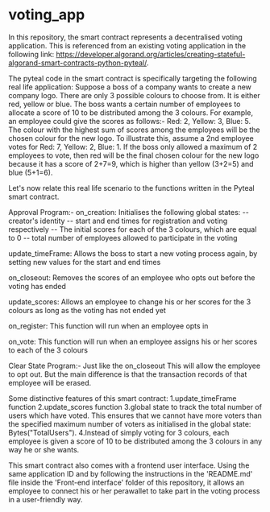 # voting_app

In this repository, the smart contract represents a decentralised voting application. This is referenced from an existing voting application in the following link: https://developer.algorand.org/articles/creating-stateful-algorand-smart-contracts-python-pyteal/. 

The pyteal code in the smart contract is specifically targeting the following real life application: Suppose a boss of a company wants to create a new company logo. There are only 3 possible colours to choose from. It is either red, yellow or blue. The boss wants a certain number of employees to allocate a score of 10 to be distributed among the 3 colours. For example, an employee could give the scores as follows:- Red: 2, Yellow: 3, Blue: 5. The colour with the highest sum of scores among the employees will be the chosen colour for the new logo. To illustrate this, assume a 2nd employee votes for Red: 7, Yellow: 2, Blue: 1. If the boss only allowed a maximum of 2 employees to vote, then red will be the final chosen colour for the new logo because it has a score of 2+7=9, which is higher than yellow (3+2=5) and blue (5+1=6).


Let's now relate this real life scenario to the functions written in the Pyteal smart contract. 


Approval Program:-
 on_creation: Initialises the following global states:
 -- creator's identity
 -- start and end times for registration and voting respectively
 -- The initial scores for each of the 3 colours, which are equal to 0
 -- total number of employees allowed to participate in the voting

 update_timeFrame: Allows the boss to start a new voting process again, by setting new values for the start and end times

 on_closeout: Removes the scores of an employee who opts out before the voting has ended

 update_scores: Allows an employee to change his or her scores for the 3 colours as long as the voting has not ended yet

 on_register: This function will run when an employee opts in

 on_vote: This function will run when an employee assigns his or her scores to each of the 3 colours


Clear State Program:-
  Just like the on_closeout This will allow the employee to opt out. But the main difference is that the transaction records of that employee will be erased.


Some distinctive features of this smart contract:
 1.update_timeFrame function 
 2.update_scores function
 3.global state to track the total number of users which have voted. This ensures that we cannot have more voters than the specified maximum number of voters as initialised in the global state: Bytes("TotalUsers").
 4.Instead of simply voting for 3 colours, each employee is given a score of 10 to be distributed among the 3 colours in any way he or she wants.
 
 This smart contract also comes with a frontend user interface. Using the same application ID and by following the instructions in the 'README.md' file inside the 'Front-end interface' folder of this repository, it allows an employee to connect his or her perawallet to take part in the voting process in a user-friendly way.